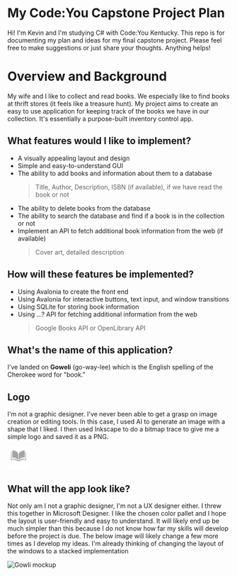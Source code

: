 ﻿# My Code:You Capstone Project Plan

Hi! I'm Kevin and I'm studying C# with Code:You Kentucky. This repo is for documenting my plan and ideas for my final capstone project. Please feel free to make suggestions or just share your thoughts. Anything helps!


# Overview and Background

My wife and I like to collect and read books. We especially like to find books at thrift stores (it feels like a treasure hunt). My project aims to create an easy to use application for keeping track of the books we have in our collection. It's essentially a purpose-built inventory control app. 

## What features would I like to implement?

- A visually appealing layout and design
- Simple and easy-to-understand GUI
- The ability to add books and information about them to a database
	>Title, Author, Description, ISBN (if available), if we have read the book or not
- The ability to delete books from the database
- The ability to search the database and find if a book is in the collection or not
- Implement an API to fetch additional book information from the web (if available)
	>Cover art, detailed description

## How will these features be implemented?

- Using Avalonia to create the front end
- Using Avalonia for interactive buttons, text input, and window transitions
- Using SQLite for storing book information
- Using ...? API for fetching additional information from the web
	>Google Books API or OpenLibrary API

## What's the name of this application?

I've landed on **Goweli** (go-way-lee) which is the English spelling of the Cherokee word for "book."

## Logo

I'm not a graphic designer. I've never been able to get a grasp on image creation or editing tools.
In this case, I used AI to generate an image with a shape that I liked. I then used Inkscape to do a bitmap trace to give me a simple logo and saved it as a PNG.

<img src="/Assets/GOWELILOGOPLAIN.png" width=10% height=10%>

## What will the app look like?

Not only am I not a graphic designer, I'm not a UX designer either. I threw this together in Microsoft Designer. I like the chosen color pallet and I hope the layout is user-friendly and easy to understand. It will likely end up be much simpler than this because I do not know how far my skills will develop before the project is due. The below image will likely change a few more times as I develop my ideas. I'm already thinking of changing the layout of the windows to a stacked implementation

![Gowli mockup](https://i.postimg.cc/CxKmmLhY/Goweli-Mockup.png)



